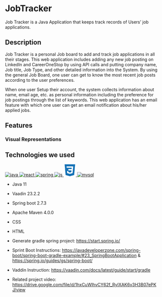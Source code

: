 # JobTracker

Job Tracker is a Java Application that keeps track records of Users’ job applications.

## Description


Job Tracker is a personal Job board to add and track job applications in all their stages. This web application includes adding any new job posting on LinkedIn and CareerOneStop by using API calls and putting company name, Job title, Job Type, and other detailed information into the System. By using the general Job Board, one user can get to know the most recent job posts according to the user preferences. 

When one user Setup their account, the system collects information about name, email age, etc. as personal information including the preference for job postings through the list of keywords. This web application has an email feature with which one user can get an email notification about his/her applied jobs.

## Features

### Visual Representations

## Technologies we used
<p align="left">
  <a href="https://www.java.com/en/" target="_blank"> 
    <img src="https://github.com/smarota17/JobTracker/resources](https://github.com/smarota17/JobTracker/blob/main/resources/java_logo.png" alt="java" width="40" height="40"/>
  </a>
  <a href="https://vaadin.com/" target="_blank">
    <img src="https://upload.wikimedia.org/wikipedia/commons/e/e0/Vaadin-logo.svg" alt="react" width="40" height="40"/>
  </a>
  <a href="https://spring.io/projects/spring-boot" target="_blank"> 
    <img src="https://spring.io/images/favicon-9d25009f65637a49ac8d91eb1cf7b75e.ico" alt="spring" width="40" height="40"/>
  </a>
  <a href="https://maven.apache.org/" target="_blank"> 
    <img src="https://idroot.us/wp-content/uploads/2019/12/Apache-Maven-logo.png" alt="js" width="40" height="40"/>
  </a>
  <a href="https://developer.mozilla.org/en-US/docs/Glossary/CSS" target="_blank"> 
    <img src="https://raw.githubusercontent.com/devicons/devicon/master/icons/css3/css3-plain.svg" alt="css" width="40" height="40"/>
  </a>
  <a href="https://html.com/" target="_blank"> 
    <img src="https://cdn-icons-png.flaticon.com/512/888/888909.png" alt="mysql" width="40" height="40"/>
  </a>
</p> 

* Java 11
* Vaadin 23.2.2
* Spring boot 2.7.3
* Apache Maven 4.0.0
* CSS
* HTML




* Generate gradle spring project: https://start.spring.io/
* Sprint Boot Instructions: https://javadeveloperzone.com/spring-boot/spring-boot-gradle-example/#23_SpringBootApplication & https://spring.io/guides/gs/spring-boot/
* Vaddin Instruction: https://vaadin.com/docs/latest/guide/start/gradle
* Related project video: https://drive.google.com/file/d/1hxCuWlhvCY62f_RylXAK6v3H3B07ePKJ/view
